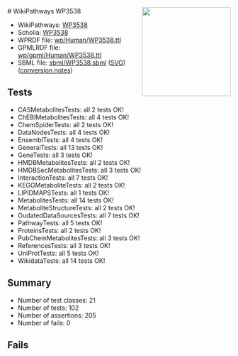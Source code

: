 <img style="float: right; width: 200px" src="../logo.png" />
# WikiPathways WP3538

* WikiPathways: [WP3538](https://identifiers.org/wikipathways:WP3538)
* Scholia: [WP3538](https://scholia.toolforge.org/wikipathways/WP3538)
* WPRDF file: [wp/Human/WP3538.ttl](../wp/Human/WP3538.ttl)
* GPMLRDF file: [wp/gpml/Human/WP3538.ttl](../wp/gpml/Human/WP3538.ttl)
* SBML file: [sbml/WP3538.sbml](../sbml/WP3538.sbml) ([SVG](../sbml/WP3538.svg)) ([conversion notes](../sbml/WP3538.txt))

## Tests
* CASMetabolitesTests: all 2 tests OK!
* ChEBIMetabolitesTests: all 4 tests OK!
* ChemSpiderTests: all 2 tests OK!
* DataNodesTests: all 4 tests OK!
* EnsemblTests: all 4 tests OK!
* GeneralTests: all 13 tests OK!
* GeneTests: all 3 tests OK!
* HMDBMetabolitesTests: all 2 tests OK!
* HMDBSecMetabolitesTests: all 3 tests OK!
* InteractionTests: all 7 tests OK!
* KEGGMetaboliteTests: all 2 tests OK!
* LIPIDMAPSTests: all 1 tests OK!
* MetabolitesTests: all 14 tests OK!
* MetaboliteStructureTests: all 2 tests OK!
* OudatedDataSourcesTests: all 7 tests OK!
* PathwayTests: all 5 tests OK!
* ProteinsTests: all 2 tests OK!
* PubChemMetabolitesTests: all 3 tests OK!
* ReferencesTests: all 3 tests OK!
* UniProtTests: all 5 tests OK!
* WikidataTests: all 14 tests OK!


## Summary

* Number of test classes: 21
* Number of tests: 102
* Number of assertions: 205
* Number of fails: 0

## Fails

